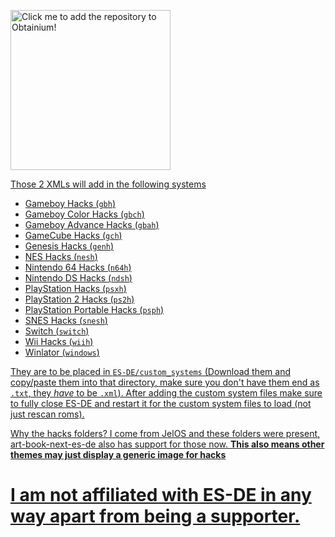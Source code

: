 <a href="https://apps.obtainium.imranr.dev/redirect?r=obtainium://app/%7B%22id%22%3A%22479970496%22%2C%22url%22%3A%22https%3A%2F%2Fgithub.com%2FGlazedBelmont%2Fes-de-android-custom-systems%22%2C%22author%22%3A%22GlazedBelmont%22%2C%22name%22%3A%22es-de-android-custom-systems%22%2C%22preferredApkIndex%22%3A0%2C%22additionalSettings%22%3A%22%7B%5C%22includePrereleases%5C%22%3Afalse%2C%5C%22fallbackToOlderReleases%5C%22%3Atrue%2C%5C%22filterReleaseTitlesByRegEx%5C%22%3A%5C%22%5C%22%2C%5C%22filterReleaseNotesByRegEx%5C%22%3A%5C%22%5C%22%2C%5C%22verifyLatestTag%5C%22%3Atrue%2C%5C%22dontSortReleasesList%5C%22%3Afalse%2C%5C%22useLatestAssetDateAsReleaseDate%5C%22%3Afalse%2C%5C%22releaseTitleAsVersion%5C%22%3Afalse%2C%5C%22trackOnly%5C%22%3Atrue%2C%5C%22versionExtractionRegEx%5C%22%3A%5C%22%5C%22%2C%5C%22matchGroupToUse%5C%22%3A%5C%22%5C%22%2C%5C%22versionDetection%5C%22%3Atrue%2C%5C%22releaseDateAsVersion%5C%22%3Afalse%2C%5C%22useVersionCodeAsOSVersion%5C%22%3Afalse%2C%5C%22apkFilterRegEx%5C%22%3A%5C%22%5C%22%2C%5C%22invertAPKFilter%5C%22%3Afalse%2C%5C%22autoApkFilterByArch%5C%22%3Atrue%2C%5C%22appName%5C%22%3A%5C%22ES-DE%20XMLs%5C%22%2C%5C%22shizukuPretendToBeGooglePlay%5C%22%3Afalse%2C%5C%22allowInsecure%5C%22%3Afalse%2C%5C%22exemptFromBackgroundUpdates%5C%22%3Afalse%2C%5C%22skipUpdateNotifications%5C%22%3Afalse%2C%5C%22about%5C%22%3A%5C%22%5C%22%2C%5C%22refreshBeforeDownload%5C%22%3Afalse%7D%22%2C%22overrideSource%22%3Anull%7D"> <img src="https://github.com/ImranR98/Obtainium/blob/main/assets/graphics/badge_obtainium.png?raw=true" alt="Click me to add the repository to Obtainium!" width="256">

Those 2 XMLs will add in the following systems
- Gameboy Hacks (`gbh`)
- Gameboy Color Hacks (`gbch`)
- Gameboy Advance Hacks (`gbah`)
- GameCube Hacks (`gch`)
- Genesis Hacks (`genh`)
- NES Hacks (`nesh`)
- Nintendo 64 Hacks (`n64h`)
- Nintendo DS Hacks (`ndsh`)
- PlayStation Hacks (`psxh`)
- PlayStation 2 Hacks (`ps2h`)
- PlayStation Portable Hacks (`psph`)
- SNES Hacks (`snesh`)
- Switch (`switch`)
- Wii Hacks (`wiih`)
- Winlator (`windows`)

They are to be placed in `ES-DE/custom_systems` (Download them and copy/paste them into that directory, make sure you don't have them end as `.txt`, they _have_ to be `.xml`).
After adding the custom system files make sure to fully close ES-DE and restart it for the custom system files to load (not just rescan roms).


Why the hacks folders? I come from JelOS and these folders were present, art-book-next-es-de also has support for those now. **This also means other themes may just display a generic image for hacks**


# I am not affiliated with ES-DE in any way apart from being a supporter.
